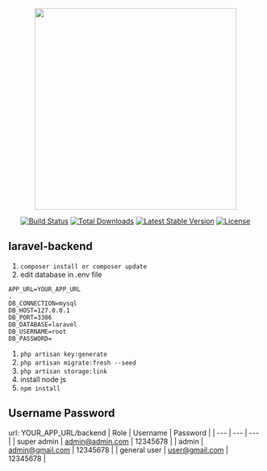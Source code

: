 <p align="center"><img src="https://res.cloudinary.com/dtfbvvkyp/image/upload/v1566331377/laravel-logolockup-cmyk-red.svg" width="400"></p>

<p align="center">
<a href="https://travis-ci.org/laravel/framework"><img src="https://travis-ci.org/laravel/framework.svg" alt="Build Status"></a>
<a href="https://packagist.org/packages/laravel/framework"><img src="https://poser.pugx.org/laravel/framework/d/total.svg" alt="Total Downloads"></a>
<a href="https://packagist.org/packages/laravel/framework"><img src="https://poser.pugx.org/laravel/framework/v/stable.svg" alt="Latest Stable Version"></a>
<a href="https://packagist.org/packages/laravel/framework"><img src="https://poser.pugx.org/laravel/framework/license.svg" alt="License"></a>
</p>

## laravel-backend
1. ```composer install or composer update```
1. edit database in .env file
  ```
  APP_URL=YOUR_APP_URL
  .
  DB_CONNECTION=mysql
  DB_HOST=127.0.0.1
  DB_PORT=3306
  DB_DATABASE=laravel
  DB_USERNAME=root
  DB_PASSWORD=
  ```
1. ```php artisan key:generate```
1. ```php artisan migrate:fresh --seed ```
1. ```php artisan storage:link```
1. install node js
1. ```npm install```


## Username Password
  url: YOUR_APP_URL/backend
| Role  | Username | Password |
| --- | --- | --- |
| super admin  | admin@admin.com | 12345678 |
| admin  | admin@gmail.com | 12345678 |
| general user  | user@gmail.com | 12345678 |